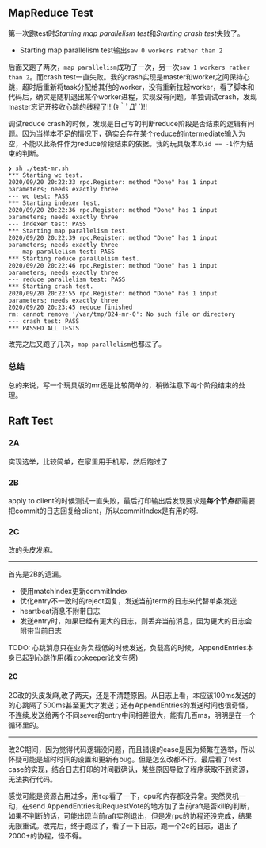 ## MapReduce Test

第一次跑test时*Starting map parallelism test*和*Starting crash test*失败了。

* Starting map parallelism test输出`saw 0 workers rather than 2`

后面又跑了两次，`map parallelism`成功了一次，另一次`saw 1 workers rather than 2`。而crash test一直失败。我的crash实现是master和worker之间保持心跳，超时后重新将task分配给其他的worker，没有重新拉起worker，看了脚本和代码后，确实是随机退出某个worker进程，实现没有问题。单独调试crash，发现master忘记开接收心跳的线程了!!!(ｷ｀ﾟДﾟ´)!!

调试reduce crash的时候，发现是自己写的判断reduce阶段是否结束的逻辑有问题。因为当样本不足的情况下，确实会存在某个reduce的intermediate输入为空，不能以此条件作为reduce阶段结束的依据。我的玩具版本以`id == -1`作为结束的判断。

```
❯ sh ./test-mr.sh
*** Starting wc test.
2020/09/20 20:22:33 rpc.Register: method "Done" has 1 input parameters; needs exactly three
--- wc test: PASS
*** Starting indexer test.
2020/09/20 20:22:36 rpc.Register: method "Done" has 1 input parameters; needs exactly three
--- indexer test: PASS
*** Starting map parallelism test.
2020/09/20 20:22:39 rpc.Register: method "Done" has 1 input parameters; needs exactly three
--- map parallelism test: PASS
*** Starting reduce parallelism test.
2020/09/20 20:22:46 rpc.Register: method "Done" has 1 input parameters; needs exactly three
--- reduce parallelism test: PASS
*** Starting crash test.
2020/09/20 20:22:55 rpc.Register: method "Done" has 1 input parameters; needs exactly three
2020/09/20 20:23:45 reduce finished
rm: cannot remove '/var/tmp/824-mr-0': No such file or directory
--- crash test: PASS
*** PASSED ALL TESTS
```

改完之后又跑了几次，`map parallelism`也都过了。

### 总结

总的来说，写一个玩具版的mr还是比较简单的，稍微注意下每个阶段结束的处理。

## Raft Test

### 2A

实现选举，比较简单，在家里用手机写，然后跑过了

### 2B

apply to client的时候测试一直失败，最后打印输出后发现要求是**每个节点**都需要把commit的日志回复给client，所以commitIndex是有用的呀.

### 2C

改的头皮发麻。

-----

首先是2B的遗漏。

* 使用matchIndex更新commitIndex
* 优化entry不一致时的reject回复，发送当前term的日志来代替单条发送
* heartbeat消息不附带日志
* 发送entry时，如果已经有更大的日志，则丢弃当前消息，因为更大的日志会附带当前日志

TODO: 心跳消息只在业务负载低的时候发送，负载高的时候，AppendEntries本身已起到心跳作用(看zookeeper论文有感)

#### 2C

2C改的头皮发麻,改了两天，还是不清楚原因。从日志上看，本应该100ms发送的的心跳隔了500ms甚至更大才发送；还有AppendEntries的发送时间也很奇怪，不连续,发送给两个不同sever的entry中间相差很大，能有几百ms，明明是在一个循环里的。

-----

改2C期间，因为觉得代码逻辑没问题，而且错误的case是因为频繁在选举，所以怀疑可能是超时时间的设置和更新有bug。但是怎么改都不行。最后看了test case的实现，结合日志打印的时间戳确认，某些原因导致了程序获取不到资源，无法执行代码。

感觉可能是资源占用过多，用`top`看了一下，cpu和内存都没异常。突然灵机一动，在send AppendEntries和RequestVote的地方加了当前raft是否kill的判断，如果不判断的话，可能出现当前raft实例退出，但是发rpc的协程还没完成，结果无限重试。改完后，终于跑过了，看了一下日志，跑一个2c的日志，退出了2000+的协程，怪不得。

